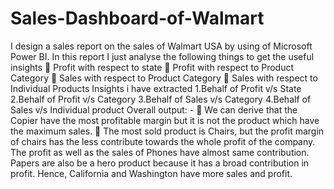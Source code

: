# Sales-Dashboard-of-Walmart
I design a sales report on the sales of Walmart USA by using of Microsoft Power BI. In this report I just analyse the following things to get the useful insights  Profit with respect to state  Profit with respect to Product Category  Sales with respect to Product Category  Sales with respect to Individual Products
Insights i have extracted
  1.Behalf of Profit v/s State
  2.Behalf of Profit v/s Category
  3.Behalf of Sales v/s Category
  4.Behalf of Sales v/s Individual product 
Overall output: -  We can derive that the Copier have the most profitable margin but it is not the product which have the maximum sales.  The most sold product is Chairs, but the profit margin of chairs has the less contribute towards the whole profit of the company.
The profit as well as the sales of Phones have almost same contribution. Papers are also be a hero product because it has a broad contribution in profit. Hence, California and Washington have more sales and profit.
